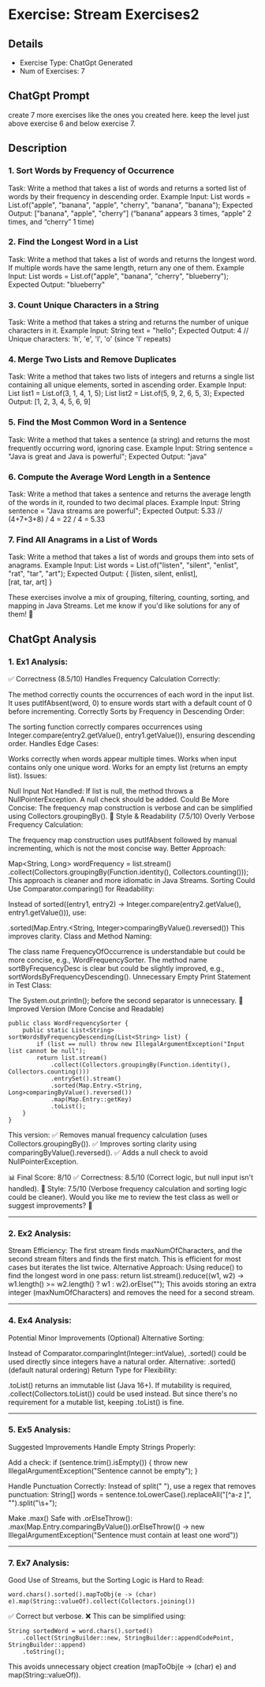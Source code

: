# Exercise: Stream Exercises2

## Details
- Exercise Type: ChatGpt Generated
- Num of Exercises: 7

## ChatGpt Prompt
create 7 more exercises like the ones you created here. keep the level just above exercise 6 and below exercise 7.

## Description

### 1. Sort Words by Frequency of Occurrence

Task:
Write a method that takes a list of words and returns a sorted list of words by their frequency in descending order.
Example Input:
List<String> words = List.of("apple", "banana", "apple", "cherry", "banana", "banana");
Expected Output:
["banana", "apple", "cherry"]
(“banana” appears 3 times, “apple” 2 times, and “cherry” 1 time)

### 2. Find the Longest Word in a List
Task:
Write a method that takes a list of words and returns the longest word. If multiple words have the same length, return any one of them.
Example Input:
List<String> words = List.of("apple", "banana", "cherry", "blueberry");
Expected Output:
"blueberry"

### 3. Count Unique Characters in a String
Task:
Write a method that takes a string and returns the number of unique characters in it.
Example Input:
String text = "hello";
Expected Output:
4  // Unique characters: 'h', 'e', 'l', 'o' (since 'l' repeats)

### 4. Merge Two Lists and Remove Duplicates
Task:
Write a method that takes two lists of integers and returns a single list containing all unique elements, sorted in ascending order.
Example Input:
List<Integer> list1 = List.of(3, 1, 4, 1, 5);
List<Integer> list2 = List.of(5, 9, 2, 6, 5, 3);
Expected Output:
[1, 2, 3, 4, 5, 6, 9]

### 5. Find the Most Common Word in a Sentence
Task:
Write a method that takes a sentence (a string) and returns the most frequently occurring word, ignoring case.
Example Input:
String sentence = "Java is great and Java is powerful";
Expected Output:
"java"

### 6. Compute the Average Word Length in a Sentence
Task:
Write a method that takes a sentence and returns the average length of the words in it, rounded to two decimal places.
Example Input:
String sentence = "Java streams are powerful";
Expected Output:
5.33  // (4+7+3+8) / 4 = 22 / 4 = 5.33

### 7. Find All Anagrams in a List of Words
Task:
Write a method that takes a list of words and groups them into sets of anagrams.
Example Input:
List<String> words = List.of("listen", "silent", "enlist", "rat", "tar", "art");
Expected Output:
{
  [listen, silent, enlist],  
  [rat, tar, art]
}

These exercises involve a mix of grouping, filtering, counting, sorting, and mapping in Java Streams. Let me know if you'd like solutions for any of them! 🚀

## ChatGpt Analysis

### 1. Ex1 Analysis:

✅ Correctness (8.5/10)
Handles Frequency Calculation Correctly:

The method correctly counts the occurrences of each word in the input list.
It uses putIfAbsent(word, 0) to ensure words start with a default count of 0 before incrementing.
Correctly Sorts by Frequency in Descending Order:

The sorting function correctly compares occurrences using Integer.compare(entry2.getValue(), entry1.getValue()), ensuring descending order.
Handles Edge Cases:

Works correctly when words appear multiple times.
Works when input contains only one unique word.
Works for an empty list (returns an empty list).
Issues:

Null Input Not Handled: If list is null, the method throws a NullPointerException. A null check should be added.
Could Be More Concise: The frequency map construction is verbose and can be simplified using Collectors.groupingBy().
🎨 Style & Readability (7.5/10)
Overly Verbose Frequency Calculation:

The frequency map construction uses putIfAbsent followed by manual incrementing, which is not the most concise way.
Better Approach:

Map<String, Long> wordFrequency = list.stream()
    .collect(Collectors.groupingBy(Function.identity(), Collectors.counting()));
This approach is cleaner and more idiomatic in Java Streams.
Sorting Could Use Comparator.comparing() for Readability:

Instead of sorted((entry1, entry2) -> Integer.compare(entry2.getValue(), entry1.getValue())), use:

.sorted(Map.Entry.<String, Integer>comparingByValue().reversed())
This improves clarity.
Class and Method Naming:

The class name FrequencyOfOccurrence is understandable but could be more concise, e.g., WordFrequencySorter.
The method name sortByFrequencyDesc is clear but could be slightly improved, e.g., sortWordsByFrequencyDescending().
Unnecessary Empty Print Statement in Test Class:

The System.out.println(); before the second separator is unnecessary.
🔄 Improved Version (More Concise and Readable)

    public class WordFrequencySorter {
        public static List<String> sortWordsByFrequencyDescending(List<String> list) {
            if (list == null) throw new IllegalArgumentException("Input list cannot be null");
            return list.stream()
                .collect(Collectors.groupingBy(Function.identity(), Collectors.counting()))
                .entrySet().stream()
                .sorted(Map.Entry.<String, Long>comparingByValue().reversed())
                .map(Map.Entry::getKey)
                .toList();
        }
    }

This version:
✅ Removes manual frequency calculation (uses Collectors.groupingBy()).
✅ Improves sorting clarity using comparingByValue().reversed().
✅ Adds a null check to avoid NullPointerException.

📊 Final Score: 8/10
✅ Correctness: 8.5/10 (Correct logic, but null input isn't handled).
🎨 Style: 7.5/10 (Verbose frequency calculation and sorting logic could be cleaner).
Would you like me to review the test class as well or suggest improvements? 🚀

---
### 2. Ex2 Analysis:

Stream Efficiency:
The first stream finds maxNumOfCharacters, and the second stream filters and finds the first match.
This is efficient for most cases but iterates the list twice.
Alternative Approach: Using reduce() to find the longest word in one pass:
return list.stream().reduce((w1, w2) -> w1.length() >= w2.length() ? w1 : w2).orElse("");
This avoids storing an extra integer (maxNumOfCharacters) and removes the need for a second stream.

---
### 4. Ex4 Analysis:

Potential Minor Improvements (Optional)
Alternative Sorting:

Instead of Comparator.comparingInt(Integer::intValue), .sorted() could be used directly since integers have a natural order.
Alternative: .sorted() (default natural ordering)
Return Type for Flexibility:

.toList() returns an immutable list (Java 16+). If mutability is required, .collect(Collectors.toList()) could be used instead.
But since there's no requirement for a mutable list, keeping .toList() is fine.

---
### 5. Ex5 Analysis:

Suggested Improvements
Handle Empty Strings Properly:

Add a check:
if (sentence.trim().isEmpty()) {
    throw new IllegalArgumentException("Sentence cannot be empty");
}

Handle Punctuation Correctly:
Instead of split(" "), use a regex that removes punctuation:
String[] words = sentence.toLowerCase().replaceAll("[^a-z ]", "").split("\\s+");

Make .max() Safe with .orElseThrow():
.max(Map.Entry.comparingByValue()).orElseThrow(() -> new IllegalArgumentException("Sentence must contain at least one word"))

---
### 7. Ex7 Analysis:

Good Use of Streams, but the Sorting Logic is Hard to Read:

    word.chars().sorted().mapToObj(e -> (char) e).map(String::valueOf).collect(Collectors.joining())

✅ Correct but verbose.
❌ This can be simplified using:

    String sortedWord = word.chars().sorted()
        .collect(StringBuilder::new, StringBuilder::appendCodePoint, StringBuilder::append)
        .toString();

This avoids unnecessary object creation (mapToObj(e -> (char) e) and map(String::valueOf)).